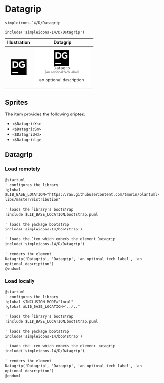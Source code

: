 # Datagrip


```text
simpleicons-14/D/Datagrip
```

```text
include('simpleicons-14/D/Datagrip')
```



| Illustration | Datagrip |
| :---: | :---: |
| ![illustration for Illustration](../../simpleicons-14/D/Datagrip.png) | ![illustration for Datagrip](../../simpleicons-14/D/Datagrip.Local.png) |



## Sprites
The item provides the following sriptes:

- `<$DatagripXs>`
- `<$DatagripSm>`
- `<$DatagripMd>`
- `<$DatagripLg>`





## Datagrip

### Load remotely
```plantuml
@startuml
' configures the library
!global $LIB_BASE_LOCATION="https://raw.githubusercontent.com/tmorin/plantuml-libs/master/distribution"

' loads the library's bootstrap
!include $LIB_BASE_LOCATION/bootstrap.puml

' loads the package bootstrap
include('simpleicons-14/bootstrap')

' loads the Item which embeds the element Datagrip
include('simpleicons-14/D/Datagrip')

' renders the element
Datagrip('Datagrip', 'Datagrip', 'an optional tech label', 'an optional description')
@enduml
```

### Load locally
```plantuml
@startuml
' configures the library
!global $INCLUSION_MODE="local"
!global $LIB_BASE_LOCATION="../.."

' loads the library's bootstrap
!include $LIB_BASE_LOCATION/bootstrap.puml

' loads the package bootstrap
include('simpleicons-14/bootstrap')

' loads the Item which embeds the element Datagrip
include('simpleicons-14/D/Datagrip')

' renders the element
Datagrip('Datagrip', 'Datagrip', 'an optional tech label', 'an optional description')
@enduml
```

